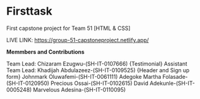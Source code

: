 # Firsttask
First capstone project for Team 51 [HTML & CSS]

LIVE LINK: https://group-51-capstoneproject.netlify.app/

**Memmbers and Contributions**

Team Lead: Chizaram Ezugwu-(SH-IT-0107666) {Testimonial}
Assistant Team Lead: Khadijah Abdulazeez-(SH-IT-0109525) {Header and Sign up form}
Johnmark Oluwafemi-(SH-IT-0061111)
Adegoke Martha Folasade-(SH-IT-0120950)
Precious Ossai-(SH-IT-0102615)
David Adekunle-(SH-IT-0005248)
Marvelous Adesina-(SH-IT-0110095)
